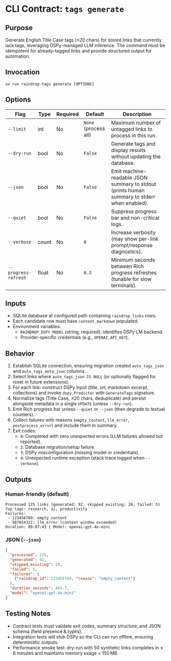 # CLI Contract: `tags generate`

## Purpose
Generate English Title Case tags (≤20 chars) for stored links that currently lack tags, leveraging DSPy-managed LLM inference. The command must be idempotent for already-tagged links and provide structured output for automation.

## Invocation
```
uv run raindrop-tags generate [OPTIONS]
```

## Options
| Flag | Type | Required | Default | Description |
|------|------|----------|---------|-------------|
| `--limit` | int | No | `None` (process all) | Maximum number of untagged links to process in this run. |
| `--dry-run` | bool | No | `False` | Generate tags and display results without updating the database. |
| `--json` | bool | No | `False` | Emit machine-readable JSON summary to stdout (prints human summary to stderr when enabled). |
| `--quiet` | bool | No | `False` | Suppress progress bar and non-critical logs. |
| `--verbose` | count | No | `0` | Increase verbosity (may show per-link prompt/response diagnostics). |
| `--progress-refresh` | float | No | `0.2` | Minimum seconds between Rich progress refreshes (tunable for slow terminals). |

## Inputs
- SQLite database at configured path containing `raindrop_links` rows.
- Each candidate row must have `content_markdown` populated.
- Environment variables:
  - `RAINDROP_DSPY_MODEL` (string, required): identifies DSPy LM backend.
  - Provider-specific credentials (e.g., `OPENAI_API_KEY`).

## Behavior
1. Establish SQLite connection, ensuring migration created `auto_tags_json` and `auto_tags_meta_json` columns.
2. Select links where `auto_tags_json IS NULL` (or optionally flagged for reset in future extensions).
3. For each link: construct DSPy input (title, url, markdown excerpt, collections) and invoke `dspy.Predictor` with `GenerateTags` signature.
4. Normalize tags (Title Case, ≤20 chars, deduplicate) and persist alongside metadata in a single `UPDATE` (unless `--dry-run`).
5. Emit Rich progress bar unless `--quiet` or `--json` (then degrade to textual counters).
6. Collect failures with reasons (`empty_content`, `llm_error`, `postprocess_error`) and include them in summary.
7. Exit codes:
   - `0`: Completed with zero unexpected errors (LLM failures allowed but reported).
   - `2`: Database migration/setup failure.
   - `3`: DSPy misconfiguration (missing model or credentials).
   - `4`: Unexpected runtime exception (stack trace logged when `--verbose`).

## Outputs
### Human-friendly (default)
```
Processed 125 links (generated: 92, skipped_existing: 28, failed: 5)
Top tags: research, ai, productivity
Failures:
 - 123456789: empty_content
 - 987654321: llm_error (context window exceeded)
Duration: 00:07:43 | Model: openai:gpt-4o-mini
```

### JSON (`--json`)
```json
{
  "processed": 125,
  "generated": 92,
  "skipped_existing": 28,
  "failed": 5,
  "failures": [
    {"raindrop_id": 123456789, "reason": "empty_content"}
  ],
  "duration_seconds": 463.7,
  "model": "openai:gpt-4o-mini"
}
```

## Testing Notes
- Contract tests must validate exit codes, summary structure, and JSON schema (field presence & types).
- Integration tests will stub DSPy so the CLI can run offline, ensuring deterministic outputs.
- Performance smoke test: dry-run with 50 synthetic links completes in ≤ 8 minutes and maintains memory usage < 150 MB.
